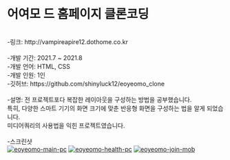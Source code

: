 # 어여모 드 홈페이지 클론코딩
<br>
-링크: http://vampireapire12.dothome.co.kr
<br>
<br>
-개발 기간: 2021.7 ~ 2021.8
<br>
-개발 언어: HTML, CSS
<br>
-개발 인원: 1인
<br>
-깃허브: https://github.com/shinyluck12/eoyeomo_clone
<br>
<br>
-설명: 전 프로젝트포다 복잡한 레이아웃을 구성하는 방법을 공부했습니다.
<br>
특히, 다양한 스마트 기기의 화면 크기에 맞춘 반응형 화면을 구성하는 법을 알게 되었습니다.
<br>
미디어쿼리의 사용법을 익힌 프로젝트였습니다.
<br>
<br>
-스크린샷
<br>
<a href="https://ibb.co/NS9RF5m"><img src="https://i.ibb.co/4d8kFzY/eoyeomo-main-pc.png" alt="eoyeomo-main-pc" border="0"></a>
<a href="https://ibb.co/cF1kxYT"><img src="https://i.ibb.co/SnP5Jfv/eoyeomo-health-pc.png" alt="eoyeomo-health-pc" border="0"></a>
<a href="https://ibb.co/f8hwzh2"><img src="https://i.ibb.co/pWtFBtx/eoyeomo-join-mob.png" alt="eoyeomo-join-mob" border="0"></a>
